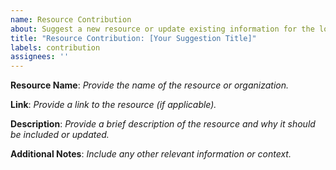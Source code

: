 ```yaml
---
name: Resource Contribution
about: Suggest a new resource or update existing information for the local-tech.md page
title: "Resource Contribution: [Your Suggestion Title]"
labels: contribution
assignees: ''
---
```


**Resource Name**:
_Provide the name of the resource or organization._

**Link**:
_Provide a link to the resource (if applicable)._

**Description**:
_Provide a brief description of the resource and why it should be included or updated._

**Additional Notes**:
_Include any other relevant information or context._

